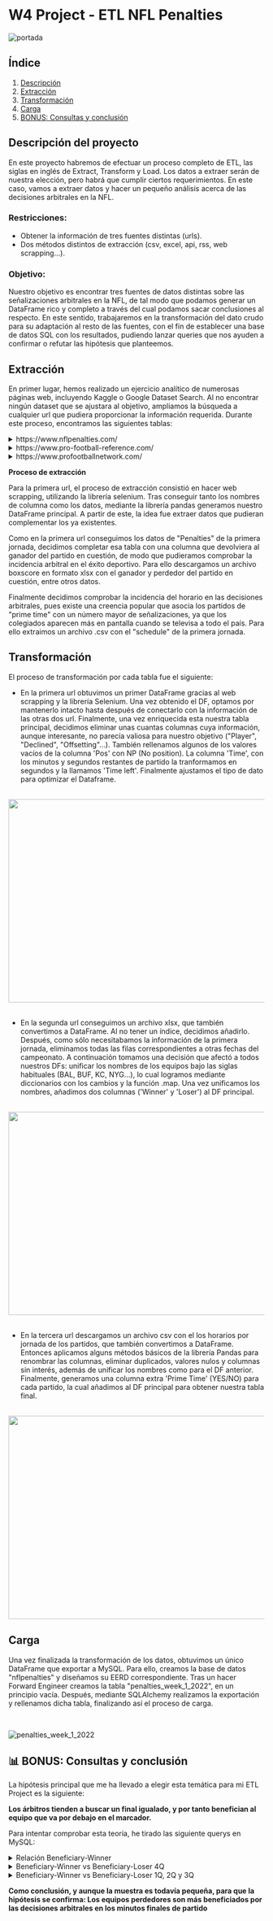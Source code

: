 # W4 Project - ETL NFL Penalties

![portada](https://github.com/CharlyKill7/NFL-Penalties_ETL/blob/main/images/portada.jpg)

## Índice

1. [Descripción](#descripción)
2. [Extracción](#extracción)
3. [Transformación](#transformación)
4. [Carga](#carga)
5. [BONUS: Consultas y conclusión](#consultas)


<a name="descripción"/>

## Descripción del proyecto

En este proyecto habremos de efectuar un proceso completo de ETL, las siglas en inglés de Extract, Transform y Load. Los datos a extraer serán de nuestra elección, pero habrá que cumplir ciertos requerimientos. En este caso, vamos a extraer datos y hacer un pequeño análisis acerca de las decisiones arbitrales en la NFL.

### Restricciones:
- Obtener la información de tres fuentes distintas (urls).
- Dos métodos distintos de extracción (csv, excel, api, rss, web scrapping...).

### Objetivo:
 
Nuestro objetivo es encontrar tres fuentes de datos distintas sobre las señalizaciones arbitrales en la NFL, de tal modo que podamos generar un DataFrame rico y completo a través del cual podamos sacar conclusiones al respecto. En este sentido, trabajaremos en la transformación del dato crudo para su adaptación al resto de las fuentes, con el fin de establecer una base de datos SQL con los resultados, pudiendo lanzar queries que nos ayuden a confirmar o refutar las hipótesis que planteemos.

 
 <a name="extracción"/>
 
## Extracción

En primer lugar, hemos realizado un ejercicio analítico de numerosas páginas web, incluyendo Kaggle o Google Dataset Search. Al no encontrar ningún dataset que se ajustara al objetivo, ampliamos la búsqueda a cualquier url que pudiera proporcionar la información requerida. Durante este proceso, encontramos las siguientes tablas:

<details>
<summary>https://www.nflpenalties.com/</summary>
<br>

 ![nflpenalties](https://github.com/CharlyKill7/Database-Project/blob/main/images/Susandavis.png)

</details>

<details>
<summary>https://www.pro-football-reference.com/</summary>
<br>

 ![profootballreference](https://github.com/CharlyKill7/Database-Project/blob/main/images/Susandavis.png)

</details>

<details>
<summary>https://www.profootballnetwork.com/</summary>
<br>

 ![profootballnetwork](https://github.com/CharlyKill7/Database-Project/blob/main/images/Susandavis.png)

</details>



**Proceso de extracción**

Para la primera url, el proceso de extracción consistió en hacer web scrapping, utilizando la librería selenium. Tras conseguir tanto los nombres de columna como los datos, mediante la librería pandas generamos nuestro DataFrame principal. A partir de este, la idea fue extraer datos que pudieran complementar los ya existentes.

Como en la primera url conseguimos los datos de "Penalties" de la primera jornada, decidimos completar esa tabla con una columna que devolviera al ganador del partido en cuestión, de modo que pudieramos comprobar la incidencia arbitral en el éxito deportivo. Para ello descargamos un archivo boxscore en formato xlsx con el ganador y perdedor del partido en cuestión, entre otros datos. 

Finalmente decidimos comprobar la incidencia del horario en las decisiones arbitrales, pues existe una creencia popular que asocia los partidos de "prime time" con un número mayor de señalizaciones, ya que los colegiados aparecen más en pantalla cuando se televisa a todo el país. Para ello extraimos un archivo .csv con el "schedule" de la primera jornada.



 <a name="transformación"/>
 
## Transformación

El proceso de transformación por cada tabla fue el siguiente:

- En la primera url obtuvimos un primer DataFrame gracias al web scrapping y la librería Selenium. Una vez obtenido el DF, optamos por mantenerlo intacto hasta después de conectarlo con la información de las otras dos url. Finalmente, una vez enriquecida esta nuestra tabla principal, decidimos eliminar unas cuantas columnas cuya información, aunque interesante, no parecía valiosa para nuestro objetivo ("Player", "Declined", "Offsetting"...). También rellenamos algunos de los valores vacíos de la columna 'Pos' con NP (No position). La columna 'Time', con los minutos y segundos restantes de partido la tranformamos en segundos y la llamamos 'Time left'. Finalmente ajustamos el tipo de dato para optimizar el Dataframe.

<br>
<img src="https://github.com/CharlyKill7/Database-Project/blob/main/images/EERD_inicial.png" width="550" height="400" />
<br>
<br>

- En la segunda url conseguimos un archivo xlsx, que también convertimos a DataFrame. Al no tener un índice, decidimos añadirlo. Después, como sólo necesitabamos la información de la primera jornada, eliminamos todas las filas correspondientes a otras fechas del campeonato. A continuación tomamos una decisión que afectó a todos nuestros DFs: unificar los nombres de los equipos bajo las siglas habituales (BAL, BUF, KC, NYG...), lo cual logramos mediante diccionarios con los cambios y la función .map. Una vez unificamos los nombres, añadimos dos columnas ('Winner' y 'Loser') al DF principal. 

<br>
<img src="https://github.com/CharlyKill7/Database-Project/blob/main/images/EERD_inicial.png" width="550" height="400" />
<br>
<br>

- En la tercera url descargamos un archivo csv con el los horarios por jornada de los partidos, que también convertimos a DataFrame. Entonces aplicamos alguns métodos básicos de la librería Pandas para renombrar las columnas, eliminar duplicados, valores nulos y columnas sin interés, además de unificar los nombres como para el DF anterior. Finalmente, generamos una columna extra 'Prime Time' (YES/NO) para cada partido, la cual añadimos al DF principal para obtener nuestra tabla final.


<br>
<img src="https://github.com/CharlyKill7/Database-Project/blob/main/images/EERD_inicial.png" width="550" height="400" />

<a name="carga"/>

## Carga

Una vez finalizada la transformación de los datos, obtuvimos un único DataFrame que exportar a MySQL. Para ello, creamos la base de datos "nflpenalties" y diseñamos su EERD correspondiente. Tras un hacer Forward Engineer creamos la tabla "penalties_week_1_2022", en un principio vacía. Después, mediante SQLAlchemy realizamos la exportación y rellenamos dicha tabla, finalizando así el proceso de carga. 

<br>

![penalties_week_1_2022](https://github.com/CharlyKill7/Database-Project/blob/main/images/inventory_master.png)

</details>


<a name="consultas"/>

## 📊 BONUS: Consultas y conclusión

La hipótesis principal que me ha llevado a elegir esta temática para mi ETL Project es la siguiente:

<p><strong> Los árbitros tienden a buscar un final igualado, y por tanto benefician al equipo que va por debajo en el marcador.</strong>

Para intentar comprobar esta teoría, he tirado las siguiente querys en MySQL:

<details>
<summary>Relación Beneficiary-Winner</summary>
<br>

 ```
SELECT Beneficiary, Winner, COUNT(*) as Total
FROM penalties_week_1_2022
	
WHERE `Time left` < 300 AND Quarter = 4
GROUP BY Beneficiary, Winner
ORDER BY Total DESC
;
 ```

![beneficiary_winner](https://github.com/CharlyKill7/Database-Project/blob/main/images/top_clientes_cantidad.PNG)
		       
En esta tabla podemos apreciar que, en la mayoría de casos, el beneficiario de una falta en los últimos cinco minutos de partido NO suele ser el ganador. Vamos un paso más allá en esa dirección.
	
</details>

<details>
<summary>Beneficiary-Winner vs Beneficiary-Loser 4Q</summary>
<br>

```
SELECT
  SUM(CASE WHEN Beneficiary = Winner THEN 1 ELSE 0 END) as Total_Coincidence,
  SUM(CASE WHEN Beneficiary != Winner THEN 1 ELSE 0 END) as Total_No_Coincidence
FROM penalties_week_1_2022

WHERE `Time left` < 300 AND Quarter = 4
;
 ```

![coinci_4](https://github.com/CharlyKill7/Database-Project/blob/main/images/top_clientes_income2.PNG)
		       
En esta segunda tabla podemos comprobar que, aunque la muestra es pequeña, la hipótesis se cumple. En los últimos cinco minutos del último cuarto, las decisiones arbitrales son mayoritariamente favorables al equipo que termina perdiendo.

</details>

<details>
<summary>Beneficiary-Winner vs Beneficiary-Loser 1Q, 2Q y 3Q</summary>
<br>

```
SELECT
  SUM(CASE WHEN Beneficiary = Winner THEN 1 ELSE 0 END) as Total_Coincidence,
  SUM(CASE WHEN Beneficiary != Winner THEN 1 ELSE 0 END) as Total_No_Coincidence
FROM penalties_week_1_2022

WHERE Quarter != 4
;
 ```

![coinci_no4](https://github.com/CharlyKill7/Database-Project/blob/main/images/top_pelis.png)
	
En esta tabla final usamos la misma query que en la anterior, con la salvedad de hacerlo para los cuartos 1, 2 y 3. Como podemos ver, durante los primeros tres cuartos la mayoría de las decisiones arbitrales benefician al a la postre ganador del encuentro. Esto no se cumple en el cuarto cuarto, como vimos en la query anterior.
	

</details>
	
<p><strong> Como conclusión, y aunque la muestra es todavía pequeña, para que la hipótesis se confirma: Los equipos perdedores son más beneficiados por las decisiones arbitrales en los minutos finales de partido</strong>
	

<br>
